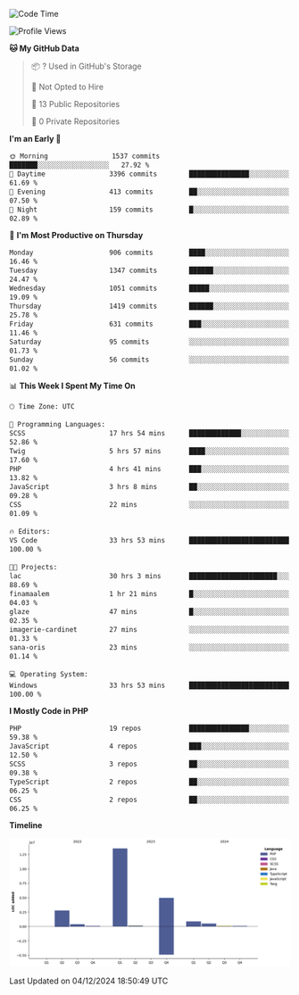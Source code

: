 <!--START_SECTION:waka-->
![Code Time](http://img.shields.io/badge/Code%20Time-2%2C111%20hrs%2037%20mins-blue)

![Profile Views](http://img.shields.io/badge/Profile%20Views-1-blue)

**🐱 My GitHub Data** 

> 📦 ? Used in GitHub's Storage 
 > 
> 🚫 Not Opted to Hire
 > 
> 📜 13 Public Repositories 
 > 
> 🔑 0 Private Repositories 
 > 
**I'm an Early 🐤** 

```text
🌞 Morning                1537 commits        ███████░░░░░░░░░░░░░░░░░░   27.92 % 
🌆 Daytime                3396 commits        ███████████████░░░░░░░░░░   61.69 % 
🌃 Evening                413 commits         ██░░░░░░░░░░░░░░░░░░░░░░░   07.50 % 
🌙 Night                  159 commits         █░░░░░░░░░░░░░░░░░░░░░░░░   02.89 % 
```
📅 **I'm Most Productive on Thursday** 

```text
Monday                   906 commits         ████░░░░░░░░░░░░░░░░░░░░░   16.46 % 
Tuesday                  1347 commits        ██████░░░░░░░░░░░░░░░░░░░   24.47 % 
Wednesday                1051 commits        █████░░░░░░░░░░░░░░░░░░░░   19.09 % 
Thursday                 1419 commits        ██████░░░░░░░░░░░░░░░░░░░   25.78 % 
Friday                   631 commits         ███░░░░░░░░░░░░░░░░░░░░░░   11.46 % 
Saturday                 95 commits          ░░░░░░░░░░░░░░░░░░░░░░░░░   01.73 % 
Sunday                   56 commits          ░░░░░░░░░░░░░░░░░░░░░░░░░   01.02 % 
```


📊 **This Week I Spent My Time On** 

```text
🕑︎ Time Zone: UTC

💬 Programming Languages: 
SCSS                     17 hrs 54 mins      █████████████░░░░░░░░░░░░   52.86 % 
Twig                     5 hrs 57 mins       ████░░░░░░░░░░░░░░░░░░░░░   17.60 % 
PHP                      4 hrs 41 mins       ███░░░░░░░░░░░░░░░░░░░░░░   13.82 % 
JavaScript               3 hrs 8 mins        ██░░░░░░░░░░░░░░░░░░░░░░░   09.28 % 
CSS                      22 mins             ░░░░░░░░░░░░░░░░░░░░░░░░░   01.09 % 

🔥 Editors: 
VS Code                  33 hrs 53 mins      █████████████████████████   100.00 % 

🐱‍💻 Projects: 
lac                      30 hrs 3 mins       ██████████████████████░░░   88.69 % 
finamaalem               1 hr 21 mins        █░░░░░░░░░░░░░░░░░░░░░░░░   04.03 % 
glaze                    47 mins             █░░░░░░░░░░░░░░░░░░░░░░░░   02.35 % 
imagerie-cardinet        27 mins             ░░░░░░░░░░░░░░░░░░░░░░░░░   01.33 % 
sana-oris                23 mins             ░░░░░░░░░░░░░░░░░░░░░░░░░   01.14 % 

💻 Operating System: 
Windows                  33 hrs 53 mins      █████████████████████████   100.00 % 
```

**I Mostly Code in PHP** 

```text
PHP                      19 repos            ███████████████░░░░░░░░░░   59.38 % 
JavaScript               4 repos             ███░░░░░░░░░░░░░░░░░░░░░░   12.50 % 
SCSS                     3 repos             ██░░░░░░░░░░░░░░░░░░░░░░░   09.38 % 
TypeScript               2 repos             ██░░░░░░░░░░░░░░░░░░░░░░░   06.25 % 
CSS                      2 repos             ██░░░░░░░░░░░░░░░░░░░░░░░   06.25 % 
```



**Timeline**

![Lines of Code chart](https://raw.githubusercontent.com/tahar-elgunaoui/tahar-elgunaoui/main/assets/bar_graph.png)


 Last Updated on 04/12/2024 18:50:49 UTC
<!--END_SECTION:waka-->
